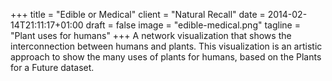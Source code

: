 +++
title = "Edible or Medical"
client = "Natural Recall"
date = 2014-02-14T21:11:17+01:00
draft = false
image = "edible-medical.png"
tagline = "Plant uses for humans"
+++
A network visualization that shows the interconnection between humans and plants. This visualization is an artistic approach to show the many uses of plants for humans, based on the Plants for a Future dataset.